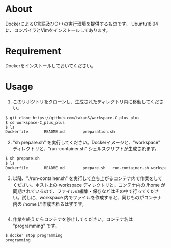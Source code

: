 # About

DockerによるC言語及びC++の実行環境を提供するものです。
Ubuntu18.04に、コンパイラとVimをインストールしてあります。

# Requirement

Dockerをインストールしておいてください。

# Usage

1. このリポジトリをクローンし、生成されたディレクトリ内に移動してください。
```bash
$ git clone https://github.com/takaoS/workspace-C_plus_plus
$ cd workspace-C_plus_plus
$ ls
Dockerfile       README.md        preparation.sh
```

2. "sh prepare.sh" を実行してください。Dockerイメージと、"workspace" ディレクトリと、"run-container.sh" シェルスクリプトが生成されます。
```bash
$ sh prepare.sh
$ ls
Dockerfile       README.md        prepare.sh   run-container.sh workspace
```

3. 以降、"./run-container.sh" を実行して立ち上がるコンテナ内で作業をしてください。ホスト上の workspace ディレクトリと、コンテナ内の /home が同期されているので、ファイルの編集・保存などはその中で行ってください。試しに、workspace 内でファイルを作成すると、同じものがコンテナ内の /home に作成されるはずです。
```bash

```


4. 作業を終えたらコンテナを停止してください。コンテナ名は "programming" です。
```bash
$ docker stop programming
programming
```
